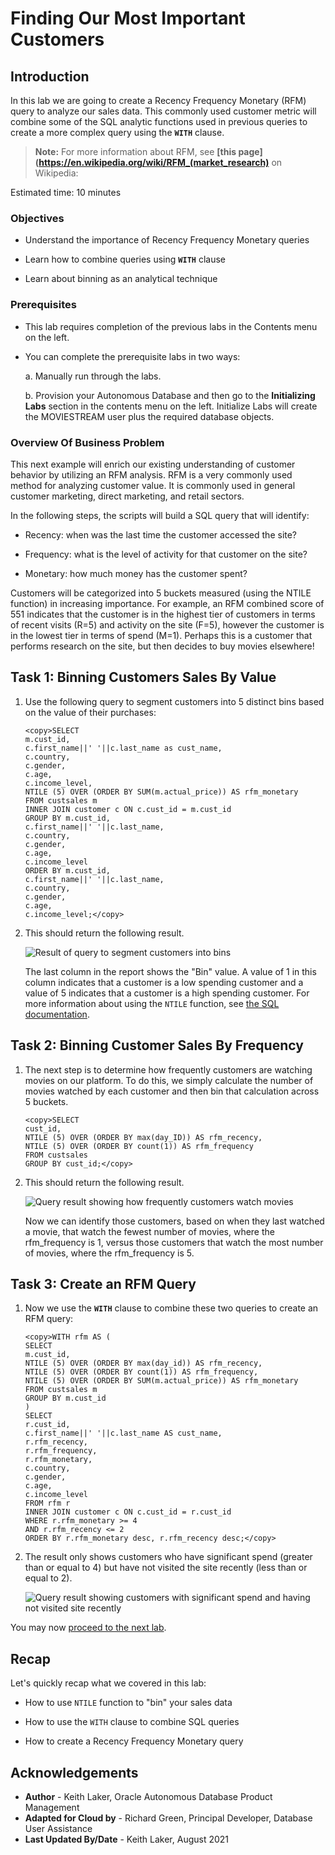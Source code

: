 ﻿# Finding Our Most Important Customers

## Introduction

In this lab we are going to create a Recency Frequency Monetary (RFM) query to analyze our sales data. This commonly used customer metric will combine some of the SQL analytic functions used in previous queries to create a more complex query using the **`WITH`** clause.

> **Note:** For more information about RFM, see **[this page](https://en.wikipedia.org/wiki/RFM_(market_research)** on Wikipedia:

Estimated time: 10 minutes

### Objectives

- Understand the importance of Recency Frequency Monetary queries

- Learn how to combine queries using **`WITH`** clause

- Learn about binning as an analytical technique

### Prerequisites
- This lab requires completion of the previous labs in the Contents menu on the left.
- You can complete the prerequisite labs in two ways:

    a. Manually run through the labs.

    b. Provision your Autonomous Database and then go to the **Initializing Labs** section in the contents menu on the left. Initialize Labs will create the MOVIESTREAM user plus the required database objects.

### Overview Of Business Problem

This next example will enrich our existing understanding of customer behavior by utilizing an RFM analysis. RFM is a very commonly used method for analyzing customer value. It is commonly used in general customer marketing, direct marketing, and retail sectors.

In the following steps, the scripts will build a SQL query that will identify:

- Recency: when was the last time the customer accessed the site?

- Frequency: what is the level of activity for that customer on the site?

- Monetary: how much money has the customer spent?

Customers will be categorized into 5 buckets measured (using the NTILE function) in increasing importance. For example, an RFM combined score of 551 indicates that the customer is in the highest tier of customers in terms of recent visits (R=5) and activity on the site (F=5), however the customer is in the lowest tier in terms of spend (M=1). Perhaps this is a customer that performs research on the site, but then decides to buy movies elsewhere!

## Task 1:  Binning Customers Sales By Value

1. Use the following query to segment customers into 5 distinct bins based on the value of their purchases:

    ```
    <copy>SELECT
    m.cust_id,
    c.first_name||' '||c.last_name as cust_name,
    c.country,
    c.gender,
    c.age,
    c.income_level,
    NTILE (5) OVER (ORDER BY SUM(m.actual_price)) AS rfm_monetary
    FROM custsales m
    INNER JOIN customer c ON c.cust_id = m.cust_id
    GROUP BY m.cust_id,
    c.first_name||' '||c.last_name,
    c.country,
    c.gender,
    c.age,
    c.income_level
    ORDER BY m.cust_id,
    c.first_name||' '||c.last_name,
    c.country,
    c.gender,
    c.age,
    c.income_level;</copy>
    ```

2. This should return the following result.

    ![Result of query to segment customers into bins](images/lab-5c-step-1-substep-2.png " ")

    The last column in the report shows the "Bin" value. A value of 1 in this column indicates that a customer is a low spending customer and a value of 5 indicates that a customer is a high spending customer. For more information about using the `NTILE` function, see [the SQL documentation](https://docs.oracle.com/en/database/oracle/oracle-database/19/sqlrf/NTILE.html#GUID-FAD7A986-AEBD-4A03-B0D2-F7F2148BA5E9).

## Task 2:  Binning Customer Sales By Frequency

1. The next step is to determine how frequently customers are watching movies on our platform. To do this, we simply calculate the number of movies watched by each customer and then bin that calculation across 5 buckets.

    ```
    <copy>SELECT
    cust_id,
    NTILE (5) OVER (ORDER BY max(day_ID)) AS rfm_recency,
    NTILE (5) OVER (ORDER BY count(1)) AS rfm_frequency
    FROM custsales
    GROUP BY cust_id;</copy>
    ```

2. This should return the following result.

    ![Query result showing how frequently customers watch movies](images/lab-5c-step-2-substep-2.png " ")

    Now we can identify those customers, based on when they last watched a movie, that watch the fewest number of movies, where the rfm\_frequency is 1, versus those customers that watch the most number of movies, where the rfm\_frequency is 5.

## Task 3:  Create an RFM Query

1. Now we use the **`WITH`** clause to combine these two queries to create an RFM query:

    ```
    <copy>WITH rfm AS (
    SELECT
    m.cust_id,
    NTILE (5) OVER (ORDER BY max(day_id)) AS rfm_recency,
    NTILE (5) OVER (ORDER BY count(1)) AS rfm_frequency,
    NTILE (5) OVER (ORDER BY SUM(m.actual_price)) AS rfm_monetary
    FROM custsales m
    GROUP BY m.cust_id
    )
    SELECT
    r.cust_id,
    c.first_name||' '||c.last_name AS cust_name,
    r.rfm_recency,
    r.rfm_frequency,
    r.rfm_monetary,
    c.country,
    c.gender,
    c.age,
    c.income_level
    FROM rfm r
    INNER JOIN customer c ON c.cust_id = r.cust_id
    WHERE r.rfm_monetary >= 4
    AND r.rfm_recency <= 2
    ORDER BY r.rfm_monetary desc, r.rfm_recency desc;</copy>
    ```

2. The result only shows customers who have significant spend (greater than or equal to 4) but have not visited the site recently (less than or equal to 2).

    ![Query result showing customers with significant spend and having not visited site recently](images/lab-5c-task-3-step-2.png " ")

You may now [proceed to the next lab](#next).

## Recap

Let's quickly recap what we covered in this lab:

- How to use `NTILE` function to "bin" your sales data

- How to use the `WITH` clause to combine SQL queries

- How to create a Recency Frequency Monetary query

## **Acknowledgements**

- **Author** - Keith Laker, Oracle Autonomous Database Product Management
- **Adapted for Cloud by** - Richard Green, Principal Developer, Database User Assistance
- **Last Updated By/Date** - Keith Laker, August 2021
